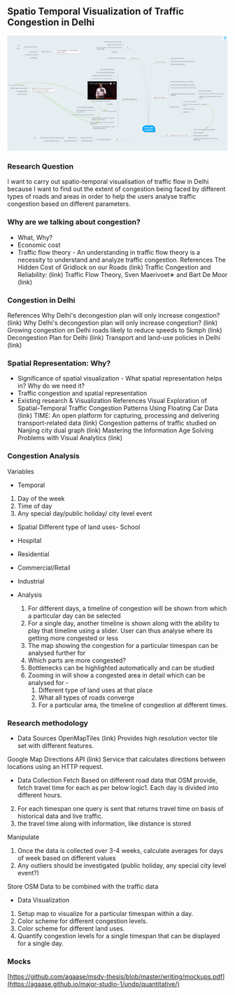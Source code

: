 ## Spatio Temporal Visualization of Traffic Congestion in Delhi


![PREVIEW](https://raw.githubusercontent.com/agaase/msdv-thesis/master/writing/mindmap.png)

### Research Question
I want to carry out spatio-temporal visualisation of traffic flow in Delhi because I want to find out the extent of congestion being faced by different types of roads and areas in order to help the users analyse traffic congestion based on different parameters.


### Why are we talking about congestion?
- What, Why?
- Economic cost
- Traffic flow theory - An understanding in traffic flow theory is a necessity to understand and analyze traffic congestion.
References
The Hidden Cost of Gridlock on our Roads (link)
Traffic Congestion and Reliability: (link)
Traffic Flow Theory, Sven Maerivoet∗ and Bart De Moor (link)

### Congestion in Delhi
References
Why Delhi's decongestion plan will only increase congestion? (link)
Why Delhi's decongestion plan will only increase congestion? (link)
Growing congestion on Delhi roads likely to reduce speeds to 5kmph (link)
Decongestion Plan for Delhi (link)
Transport and land-use policies in Delhi (link)

### Spatial Representation: Why?
- Significance of spatial visualization - What spatial representation helps in? Why do we need it?
- Traffic congestion and spatial representation
- Existing research & Visualization
References
Visual Exploration of Spatial-Temporal Traffic Congestion Patterns Using Floating Car Data (link)
TIME: An open platform for capturing, processing and delivering transport-related data (link)
Congestion patterns of traffic studied on Nanjing city dual graph (link)
Mastering the Information Age Solving Problems with Visual Analytics (link)


### Congestion Analysis
Variables
- Temporal
1. Day of the week
2. Time of day
3. Any special day/public holiday/ city level event

- Spatial
Different type of land uses- School
- Hospital
- Residential
- Commercial/Retail
- Industrial

- Analysis
  1. For different days, a timeline of congestion will be shown from which a particular day can be selected
  2. For a single day, another timeline is shown along with the ability to play that timeline using a slider. User can thus analyse where its getting more congested or less 
  3. The map showing the congestion for a particular timespan can be analysed further for
	1. Which parts are more congested?
	2. Bottlenecks can be highlighted automatically and can be studied
	3. Zooming in will show a congested area in detail which can be analysed for - 
		1. Different type of land uses at that place
		2. What all types of roads converge 
		3. For a particular area, the timeline of congestion at different times.
    
    
### Research methodology
- Data Sources
OpenMapTiles (link)
Provides high resolution vector tile set with different features.

Google Map Directions API (link)
Service that calculates directions between locations using an HTTP request.

- Data Collection
Fetch
Based on different road data that OSM provide, fetch travel time for each as per below logic1. Each day is divided into different hours.
2. For each timespan one query is sent that returns travel time on basis of historical data and live traffic.
3. the travel time along with information, like distance is stored

Manipulate
1. Once the data is collected over 3-4 weeks, calculate averages for days of week based on different values
2. Any outliers should be investigated (public holiday, any special city level event?)

Store
OSM Data to be combined with the traffic data

- Data Visualization
1. Setup map to visualize for a particular timespan within a day.
2. Color scheme for different congestion levels.
3. Color scheme for different land uses.
4. Quantify congestion levels for a single timespan that can be displayed for a single day.


### Mocks
[https://github.com/agaase/msdv-thesis/blob/master/writing/mockups.pdf](https://agaase.github.io/major-studio-1/undp/quantitative/)



